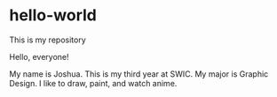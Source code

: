 # hello-world
This is my repository

Hello, everyone!

My name is Joshua. This is my third year at SWIC. My major is Graphic Design.
I like to draw, paint, and watch anime. 
